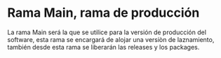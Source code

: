 # Rama Main, rama de producción
La rama Main será la que se utilice para la versión de producción del software, esta rama se encargará de alojar una versiòn de laznamiento, también desde esta rama se liberarán las releases y los packages.
